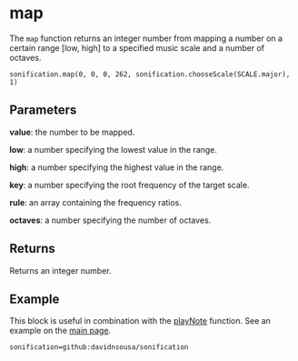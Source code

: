 # map

The `map` function returns an integer number from mapping a number on a certain range [low, high] to a specified music scale and a number of octaves.

```sig
sonification.map(0, 0, 0, 262, sonification.chooseScale(SCALE.major), 1)
```

## Parameters

**value**: the number to be mapped.

**low**: a number specifying the lowest value in the range.

**high**: a number specifying the highest value in the range.

**key**: a number specifying the root frequency of the target scale.

**rule**: an array containing the frequency ratios.

**octaves**: a number specifying the number of octaves.

## Returns

Returns an integer number.

## Example

This block is useful in combination with the [playNote](/docs/playNote.md) function. See an example on the [main page](/README.md).

```package
sonification=github:davidnsousa/sonification
```

